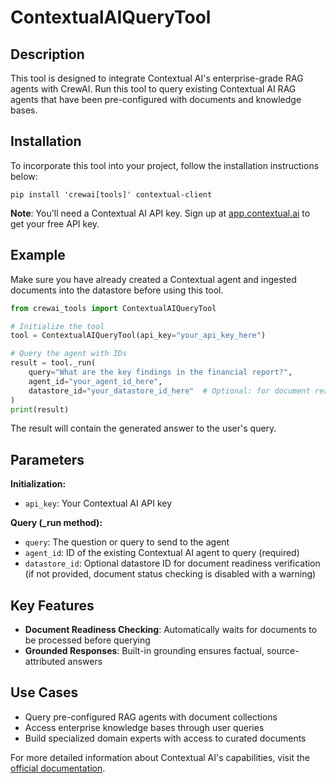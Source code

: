 # ContextualAIQueryTool

## Description
This tool is designed to integrate Contextual AI's enterprise-grade RAG agents with CrewAI. Run this tool to query existing Contextual AI RAG agents that have been pre-configured with documents and knowledge bases.

## Installation
To incorporate this tool into your project, follow the installation instructions below:

```shell
pip install 'crewai[tools]' contextual-client
```

**Note**: You'll need a Contextual AI API key. Sign up at [app.contextual.ai](https://app.contextual.ai) to get your free API key.

## Example

Make sure you have already created a Contextual agent and ingested documents into the datastore before using this tool. 

```python
from crewai_tools import ContextualAIQueryTool

# Initialize the tool
tool = ContextualAIQueryTool(api_key="your_api_key_here")

# Query the agent with IDs
result = tool._run(
    query="What are the key findings in the financial report?",
    agent_id="your_agent_id_here",
    datastore_id="your_datastore_id_here"  # Optional: for document readiness checking
)
print(result)
```

The result will contain the generated answer to the user's query. 

## Parameters
**Initialization:**
- `api_key`: Your Contextual AI API key

**Query (_run method):**
- `query`: The question or query to send to the agent
- `agent_id`: ID of the existing Contextual AI agent to query (required)
- `datastore_id`: Optional datastore ID for document readiness verification (if not provided, document status checking is disabled with a warning)

## Key Features
- **Document Readiness Checking**: Automatically waits for documents to be processed before querying
- **Grounded Responses**: Built-in grounding ensures factual, source-attributed answers

## Use Cases
- Query pre-configured RAG agents with document collections
- Access enterprise knowledge bases through user queries
- Build specialized domain experts with access to curated documents

For more detailed information about Contextual AI's capabilities, visit the [official documentation](https://docs.contextual.ai).